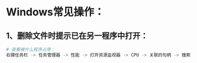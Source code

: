 # Windows常见操作：

## 1、删除文件时提示已在另一程序中打开：

```bash
# 查看被什么程序占用：
右键任务栏 -> 任务管理器 -> 性能 -> 打开资源监视器 -> CPU -> 关联的句柄 -> 搜索文件名
```

